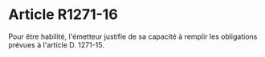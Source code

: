 # Article R1271-16

  
Pour être habilité, l'émetteur justifie de sa capacité à remplir les obligations prévues à l'article D. 1271-15.